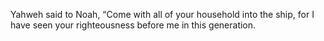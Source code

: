 Yahweh said to Noah, “Come with all of your household into the ship, for I have seen your righteousness before me in this generation.